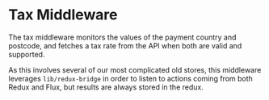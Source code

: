 Tax Middleware
==================

The tax middleware monitors the values of the payment country and postcode, and
fetches a tax rate from the API when both are valid and supported.

As this involves several of our most complicated old stores, this middleware
leverages `lib/redux-bridge` in order to listen to actions coming from both
Redux and Flux, but results are always stored in the redux.